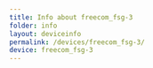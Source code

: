 ```yaml
---
title: Info about freecom_fsg-3
folder: info
layout: deviceinfo
permalink: /devices/freecom_fsg-3/
device: freecom_fsg-3
---
```

